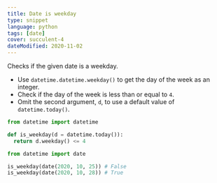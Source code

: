 ```yaml
---
title: Date is weekday
type: snippet
language: python
tags: [date]
cover: succulent-4
dateModified: 2020-11-02
---
```


Checks if the given date is a weekday.

- Use `datetime.datetime.weekday()` to get the day of the week as an integer.
- Check if the day of the week is less than or equal to `4`.
- Omit the second argument, `d`, to use a default value of `datetime.today()`.

```py
from datetime import datetime

def is_weekday(d = datetime.today()):
  return d.weekday() <= 4
```

```py
from datetime import date

is_weekday(date(2020, 10, 25)) # False
is_weekday(date(2020, 10, 28)) # True
```
